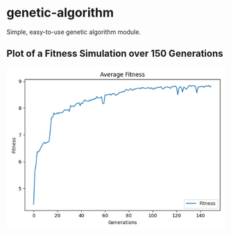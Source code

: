 # genetic-algorithm
Simple, easy-to-use genetic algorithm module.

## Plot of a Fitness Simulation over 150 Generations
![Fitness Over Time at a population of 50 Cells in 150 Generations](https://github.com/spheppner/genetic-algorithm/blob/main/plot_pop50_gen150.png?raw=true)
